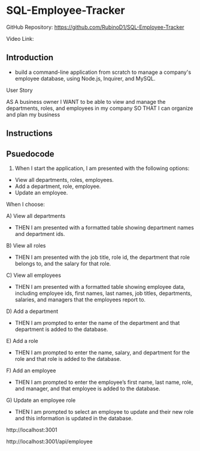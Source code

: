 # SQL-Employee-Tracker

GitHub Repository: https://github.com/RubinoD1/SQL-Employee-Tracker

Video Link: 

## Introduction 
- build a command-line application from scratch to manage a company's employee database, using Node.js, Inquirer, and MySQL.

User Story

AS A business owner
I WANT to be able to view and manage the departments, roles, and employees in my company
SO THAT I can organize and plan my business

## Instructions 

## Psuedocode

1) When I start the application, I am presented with the following options:
- View all departments, roles, employees. 
- Add a department, role, employee. 
- Update an employee. 


When I choose:

A) View all departments 
-  THEN I am presented with a formatted table showing department names and department ids. 

B) View all roles 
- THEN I am presented with the job title, role id, the department that role belongs to, and the salary for that role.

C) View all employees
- THEN I am presented with a formatted table showing employee data, including employee ids, first names, last names, job titles, departments, salaries, and managers that the employees report to. 

D) Add a department
- THEN I am prompted to enter the name of the department and that department is added to the database. 

E) Add a role
- THEN I am prompted to enter the name, salary, and department for the role and that role is added to the database.

F) Add an employee
- THEN I am prompted to enter the employee’s first name, last name, role, and manager, and that employee is added to the database. 

G) Update an employee role
- THEN I am prompted to select an employee to update and their new role and this information is updated in the database. 


http://localhost:3001

http://localhost:3001/api/employee
